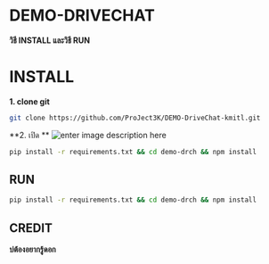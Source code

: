 # DEMO-DRIVECHAT

**วิธี INSTALL และวิธี RUN**


# INSTALL 
**1. clone git**
``` bash
git clone https://github.com/ProJect3K/DEMO-DriveChat-kmitl.git
```
**2. เปิด **
![enter image description here](https://drive.google.com/file/d/1A7Idbt7VLU0EbFtlIPfugRgRfkZGDoUs/view?usp=sharing)
``` bash
pip install -r requirements.txt && cd demo-drch && npm install
```


## RUN

``` bash
pip install -r requirements.txt && cd demo-drch && npm install

```

## CREDIT
**บ่ต้องอยากรู้ดอก**
